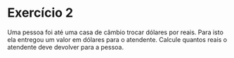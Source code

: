 # Exercício 2

Uma pessoa foi até uma casa de câmbio trocar dólares por reais. Para isto ela entregou um valor em dólares para o atendente. Calcule quantos reais o atendente deve devolver para a pessoa.